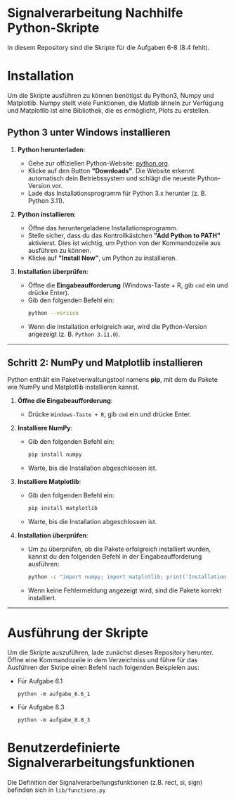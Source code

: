 # Signalverarbeitung Nachhilfe Python-Skripte
In diesem Repository sind die Skripte für die Aufgaben 6-8 (8.4 fehlt).

# Installation
Um die Skripte ausführen zu können benötigst du Python3, Numpy und Matplotlib.
Numpy stellt viele Funktionen, die Matlab ähneln zur Verfügung und Matplotlib ist eine Bibliothek, die es ermöglicht, Plots zu erstellen.

## Python 3 unter Windows installieren

1. **Python herunterladen**:
   - Gehe zur offiziellen Python-Website: [python.org](https://www.python.org/).
   - Klicke auf den Button **"Downloads"**. Die Website erkennt automatisch dein Betriebssystem und schlägt die neueste Python-Version vor.
   - Lade das Installationsprogramm für Python 3.x herunter (z. B. Python 3.11).

2. **Python installieren**:
   - Öffne das heruntergeladene Installationsprogramm.
   - Stelle sicher, dass du das Kontrollkästchen **"Add Python to PATH"** aktivierst. Dies ist wichtig, um Python von der Kommandozeile aus ausführen zu können.
   - Klicke auf **"Install Now"**, um Python zu installieren.

3. **Installation überprüfen**:
   - Öffne die **Eingabeaufforderung** (Windows-Taste + R, gib `cmd` ein und drücke Enter).
   - Gib den folgenden Befehl ein:
     ```bash
     python --version
     ```
   - Wenn die Installation erfolgreich war, wird die Python-Version angezeigt (z. B. `Python 3.11.0`).

---

## Schritt 2: NumPy und Matplotlib installieren

Python enthält ein Paketverwaltungstool namens **pip**, mit dem du Pakete wie NumPy und Matplotlib installieren kannst.

1. **Öffne die Eingabeaufforderung**:
   - Drücke `Windows-Taste + R`, gib `cmd` ein und drücke Enter.

2. **Installiere NumPy**:
   - Gib den folgenden Befehl ein:
     ```bash
     pip install numpy
     ```
   - Warte, bis die Installation abgeschlossen ist.

3. **Installiere Matplotlib**:
   - Gib den folgenden Befehl ein:
     ```bash
     pip install matplotlib
     ```
   - Warte, bis die Installation abgeschlossen ist.

4. **Installation überprüfen**:
   - Um zu überprüfen, ob die Pakete erfolgreich installiert wurden, kannst du den folgenden Befehl in der Eingabeaufforderung ausführen:
     ```bash
     python -c "import numpy; import matplotlib; print('Installation erfolgreich!')"
     ```
   - Wenn keine Fehlermeldung angezeigt wird, sind die Pakete korrekt installiert.
---

# Ausführung der Skripte

Um die Skripte auszuführen, lade zunächst dieses Repository herunter.
Öffne eine Kommandozeile in dem Verzeichniss und führe für das Ausführen der Skripe einen Befehl nach folgenden Beispielen aus:
- Für Aufgabe 6.1
    ```
    python -m aufgabe_6.6_1 
    ```
- Für Aufgabe 8.3
    ```
    python -m aufgabe_8.8_3 
    ```

# Benutzerdefinierte Signalverarbeitungsfunktionen

Die Definition der Signalverarbeitungsfunktionen (z.B. rect, si, sign) befinden sich in `lib/functions.py`
